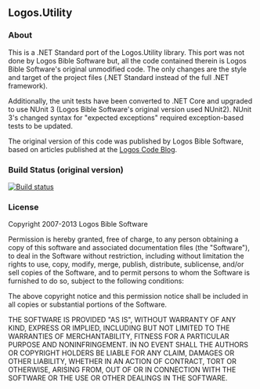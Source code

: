 ## Logos.Utility

### About
This is a .NET Standard port of the Logos.Utility library. This port was not done by Logos Bible Software but, all the code contained therein is Logos Bible Software's original unmodified code. The only changes are the style and target of the project files (.NET Standard instead of the full .NET framework).

Additionally, the unit tests have been converted to .NET Core and upgraded to use NUnit 3 (Logos Bible Software's original version used NUnit2). NUnit 3's changed syntax for "expected exceptions" required exception-based tests to be updated.

The original version of this code was published by Logos Bible Software, based on articles published
at the [Logos Code Blog](http://code.logos.com/blog/).

### Build Status (original version)

[![Build status](https://ci.appveyor.com/api/projects/status/k5akr20slk8ya729)](https://ci.appveyor.com/project/BradleyGrainger/logos-utility)

### License

Copyright 2007-2013 Logos Bible Software

Permission is hereby granted, free of charge, to any person obtaining a copy of
this software and associated documentation files (the "Software"), to deal in
the Software without restriction, including without limitation the rights to
use, copy, modify, merge, publish, distribute, sublicense, and/or sell copies
of the Software, and to permit persons to whom the Software is furnished to do
so, subject to the following conditions:

The above copyright notice and this permission notice shall be included in all
copies or substantial portions of the Software.

THE SOFTWARE IS PROVIDED "AS IS", WITHOUT WARRANTY OF ANY KIND, EXPRESS OR
IMPLIED, INCLUDING BUT NOT LIMITED TO THE WARRANTIES OF MERCHANTABILITY,
FITNESS FOR A PARTICULAR PURPOSE AND NONINFRINGEMENT. IN NO EVENT SHALL THE
AUTHORS OR COPYRIGHT HOLDERS BE LIABLE FOR ANY CLAIM, DAMAGES OR OTHER
LIABILITY, WHETHER IN AN ACTION OF CONTRACT, TORT OR OTHERWISE, ARISING FROM,
OUT OF OR IN CONNECTION WITH THE SOFTWARE OR THE USE OR OTHER DEALINGS IN THE
SOFTWARE.

